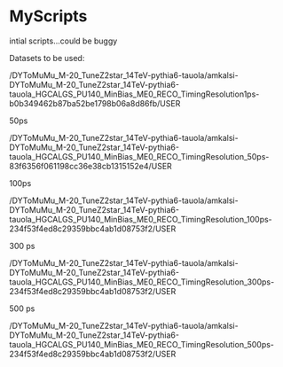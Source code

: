 # MyScripts
intial scripts...could be buggy 

Datasets to be used:

/DYToMuMu_M-20_TuneZ2star_14TeV-pythia6-tauola/amkalsi-DYToMuMu_M-20_TuneZ2star_14TeV-pythia6-tauola_HGCALGS_PU140_MinBias_ME0_RECO_TimingResolution1ps-b0b349462b87ba52be1798b06a8d86fb/USER

50ps

/DYToMuMu_M-20_TuneZ2star_14TeV-pythia6-tauola/amkalsi-DYToMuMu_M-20_TuneZ2star_14TeV-pythia6-tauola_HGCALGS_PU140_MinBias_ME0_RECO_TimingResolution_50ps-83f6356f061198cc36e38cb1315152e4/USER

100ps

/DYToMuMu_M-20_TuneZ2star_14TeV-pythia6-tauola/amkalsi-DYToMuMu_M-20_TuneZ2star_14TeV-pythia6-tauola_HGCALGS_PU140_MinBias_ME0_RECO_TimingResolution_100ps-234f53f4ed8c29359bbc4ab1d08753f2/USER

300 ps

/DYToMuMu_M-20_TuneZ2star_14TeV-pythia6-tauola/amkalsi-DYToMuMu_M-20_TuneZ2star_14TeV-pythia6-tauola_HGCALGS_PU140_MinBias_ME0_RECO_TimingResolution_300ps-234f53f4ed8c29359bbc4ab1d08753f2/USER

500 ps

/DYToMuMu_M-20_TuneZ2star_14TeV-pythia6-tauola/amkalsi-DYToMuMu_M-20_TuneZ2star_14TeV-pythia6-tauola_HGCALGS_PU140_MinBias_ME0_RECO_TimingResolution_500ps-234f53f4ed8c29359bbc4ab1d08753f2/USER
